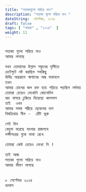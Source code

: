 ```yaml
---
title: "পতাকাগুলো সরিয়ে নাও"
description: "পতাকা গুলো সরিয়ে নাও "
dateString:  সেপ্টেম্বর, ২০২৪
draft: false
tags: [ "অভয়া" , "২০২৪"  ]
weight: 11
---
```



<pre>

পতাকা গুলো সরিয়ে নাও 
আমার লাগছে 

যখন তোমাদের উল্লাস শকুনের দৃস্টিতে 
চেটেপুটে নষ্ট করছিল সবকিছু 
উর্দির অন্তরালে শ্মশানের অন্ধ দাবানলে 
তখন 
আমার চোখের জল রক্ত হয়ে গড়িয়ে পড়ছিল নর্দমায় 
তোমরা চেয়েও দেখোনি কোনোদিন 
বরং বাসরে ঢুকিয়ে দিয়েছো কালসাপ 
তাই  এখন 
আমার সমস্ত শরীরে ছোবলের দাগ 
বিষক্রিয়ায় নীল -  ঠোঁট ভুরু 

সেই দিন 
বেহুলা মরেছে বাংলার রাজপথে 
লক্ষীন্দরের বুকে মাথা রেখে 

তোমরা কেউ চেয়েও দেখো নি !
 
তাই আজ 
পতাকা গুলো সরিয়ে নাও 
আমার ভীষণ লাগছে 


৮ সেপ্টেন্বর ২০২৪ 
ডালাস 
<pre>

